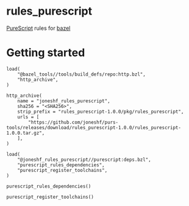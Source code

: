 # rules_purescript

[PureScript][] rules for [bazel][]

# Getting started

```starlark
load(
    "@bazel_tools//tools/build_defs/repo:http.bzl",
    "http_archive",
)

http_archive(
    name = "joneshf_rules_purescript",
    sha256 = "<SHA256>",
    strip_prefix = "rules_purescript-1.0.0/pkg/rules_purescript",
    urls = [
        "https://github.com/joneshf/purs-tools/releases/download/rules_purescript-1.0.0/rules_purescript-1.0.0.tar.gz",
    ],
)

load(
    "@joneshf_rules_purescript//purescript:deps.bzl",
    "purescript_rules_dependencies",
    "purescript_register_toolchains",
)

purescript_rules_dependencies()

purescript_register_toolchains()
```

[bazel]: https://www.bazel.build/
[purescript]: https://www.purescript.org/
